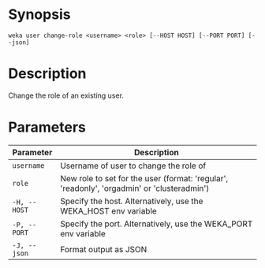 # Synopsis

```weka user change-role <username> <role> [--HOST HOST] [--PORT PORT] [--json]```

# Description

Change the role of an existing user.

# Parameters

| Parameter | Description |
| --------- | ----------- |
| `username` | Username of user to change the role of |
| `role` | New role to set for the user (format: 'regular', 'readonly', 'orgadmin' or 'clusteradmin') |
| `-H, --HOST` | Specify the host. Alternatively, use the WEKA_HOST env variable |
| `-P, --PORT` | Specify the port. Alternatively, use the WEKA_PORT env variable |
| `-J, --json` | Format output as JSON |
